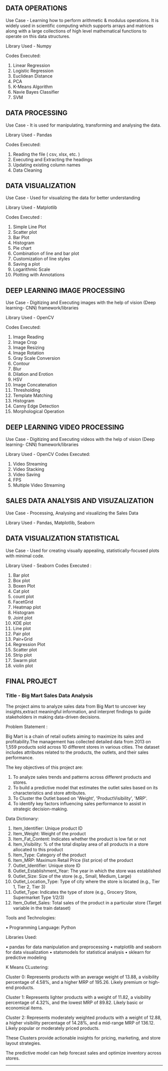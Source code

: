 ## DATA OPERATIONS
Use Case - Learning how to perform arithmetic & modulus operations. It is widely used in scientific computing which supports arrays and matrices along with a large collections of high level mathematical functions to operate on this data structures.

Library Used - Numpy

Codes Executed: 
1. Linear Regression
2. Logistic Regression
3. Euclidean Distance
4. PCA
5. K-Means Algorithm
6. Navie Bayes Classifier
7. SVM

## DATA PROCESSING
Use Case - It is used for manipulating, transforming and analysing the data.

Library Used - Pandas

Codes Executed:
1. Reading the file ( csv, xlsx, etc. )
2. Executing and Extracting the headings
3. Updating existing column names
4. Data Cleaning

## DATA VISUALIZATION
Use Case - Used for visualizing the data for better understanding

Library Used - Matplotlib

Codes Executed :
1. Simple Line Plot
2. Scatter plot
3. Bar Plot
4. Histogram
5. Pie chart
6. Combination of line and bar plot
7. Customization of line styles
8. Saving a plot
9. Logarithmic Scale
10. Plotting with Annotations

## DEEP LEARNING IMAGE PROCESSING
Use Case - Digitizing and Executing images with the help of vision (Deep learning- CNN) framework/libraries

Library Used - OpenCV

Codes Executed:
1. Image Reading
2. Image Crop
3. Image Resizing
4. Image Rotation
5. Gray Scale Conversion
6. Contour
7. Blur
8. Dilation and Erotion
9. HSV
10. Image Concatenation
11. Thresholding
12. Template Matching
13. Histogram
14. Canny Edge Detection
15. Morphological Operation

## DEEP LEARNING VIDEO PROCESSING
Use Case - Digitizing and Executing videos with the help of vision (Deep learning- CNN) framework/libraries

Library Used - OpenCV
Codes Executed:
1. Video Streaming
2. Video Stacking
3. Video Saving
4. FPS
5. Multiple Video Streaming

## SALES DATA ANALYSIS AND VISUZALIZATION
Use Case - Processing, Analysing and visualizing the Sales Data

Library Used - Pandas, Matplotlib, Seaborn

## DATA VISUALIZATION STATISTICAL
Use Case -  Used for creating visually appealing, statistically-focused plots with minimal code.

Library Used -  Seaborn
Codes Executed :
1. Bar plot
2. Box plot
3. Boxen Plot
4. Cat plot
5. count plot
6. FacetGrid
7. Heatmap plot
8. Histogram
9. Joint plot
10. KDE plot
11. Line plot
12. Pair plot
13. Pair+Grid
14. Regression Plot
15. Scatter plot
16. Strip plot
17. Swarm plot
18. violin plot

## FINAL PROJECT

### Title - Big Mart Sales Data Analysis

The project aims to analyze sales data from Big Mart to uncover key insights,extract meaningful information, and interpret findings to guide stakeholders in making data-driven decisions.

Problem Statement :

Big Mart is a chain of retail outlets aiming to maximize its sales and profitability.The management has collected detailed data from 2013 on 1,559 products sold across 10 different stores in various cities. The dataset includes attributes related to the products, the outlets, and their sales performance.

The key objectives of this project are:
1. To analyze sales trends and patterns across different products and stores.
2. To build a predictive model that estimates the outlet sales based on its characteristics and store attributes.
3. To Cluster the Outlet based on 'Weight', 'ProductVisibility', 'MRP'.
4. To identify key factors influencing sales performance to assist in strategic decision-making.

Data Dictionary:
  1. Item_Identifier: Unique product ID
  2. Item_Weight: Weight of the product
  3. Item_Fat_Content: Indicates whether the product is low fat or not
  4. Item_Visibility: % of the total display area of all products in a store allocated to this product
  5. Item_Type: Category of the product
  6. Item_MRP: Maximum Retail Price (list price) of the product
  7. Outlet_Identifier: Unique store ID
  8. Outlet_Establishment_Year: The year in which the store was established
  9. Outlet_Size: Size of the store (e.g., Small, Medium, Large)
  10. Outlet_Location_Type: Type of city where the store is located (e.g., Tier 1, Tier 2, Tier 3)
  11. Outlet_Type: Indicates the type of store (e.g., Grocery Store, Supermarket Type 1/2/3)
  12. Item_Outlet_Sales: Total sales of the product in a particular store (Target variable in the train dataset)

Tools and Technologies:

• Programming Language: Python

Libraries Used:

  •  pandas for data manipulation and preprocessing
  •  matplotlib and seaborn for data visualization
  •  statsmodels for statistical analysis
  •  sklearn for predictive modeling

K Means CLustering:
 
  Cluster 0: Represents products with an average weight of 13.88, a visibility percentage of 4.58%, and a higher MRP of 195.26. Likely premium or high-end products.

  Cluster 1: Represents lighter products with a weight of 11.82, a visibility percentage of 4.32%, and the lowest MRP of 89.82. Likely basic or economical items.

  Cluster 2: Represents moderately weighted products with a weight of 12.88, a higher visibility percentage of 14.28%, and a mid-range MRP of 136.12. Likely popular or moderately priced products.

These Clusters provide actionable insights for pricing, marketing, and store layout strategies.

The predictive model can help forecast sales and optimize inventory across stores.

-------------------------------------------------------------------------------------------------------------------


